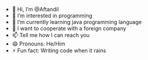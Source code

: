 - 👋 Hi, I’m @Aftandil
- 👀 I’m interested in programming
- 🌱 I’m currently learning java programming language
- 💞️ I want to cooperate with a foreign company
- 📫 Tell me how I can reach you
- 😄 Pronouns: He/Him
- ⚡ Fun fact: Writing code when it rains

<!---
Aftandil/Aftandil is a ✨ special ✨ repository because its `README.md` (this file) appears on your GitHub profile.
You can click the Preview link to take a look at your changes.
--->
